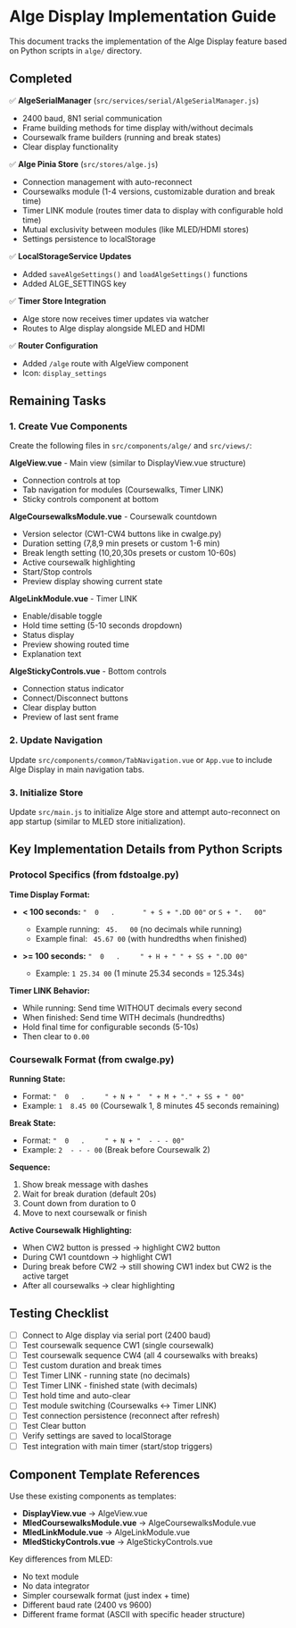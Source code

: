 # Alge Display Implementation Guide

This document tracks the implementation of the Alge Display feature based on Python scripts in `alge/` directory.

## Completed

✅ **AlgeSerialManager** (`src/services/serial/AlgeSerialManager.js`)
- 2400 baud, 8N1 serial communication
- Frame building methods for time display with/without decimals
- Coursewalk frame builders (running and break states)
- Clear display functionality

✅ **Alge Pinia Store** (`src/stores/alge.js`)
- Connection management with auto-reconnect
- Coursewalks module (1-4 versions, customizable duration and break time)
- Timer LINK module (routes timer data to display with configurable hold time)
- Mutual exclusivity between modules (like MLED/HDMI stores)
- Settings persistence to localStorage

✅ **LocalStorageService Updates**
- Added `saveAlgeSettings()` and `loadAlgeSettings()` functions
- Added ALGE_SETTINGS key

✅ **Timer Store Integration**
- Alge store now receives timer updates via watcher
- Routes to Alge display alongside MLED and HDMI

✅ **Router Configuration**
- Added `/alge` route with AlgeView component
- Icon: `display_settings`

## Remaining Tasks

### 1. Create Vue Components

Create the following files in `src/components/alge/` and `src/views/`:

**AlgeView.vue** - Main view (similar to DisplayView.vue structure)
- Connection controls at top
- Tab navigation for modules (Coursewalks, Timer LINK)
- Sticky controls component at bottom

**AlgeCoursewalksModule.vue** - Coursewalk countdown
- Version selector (CW1-CW4 buttons like in cwalge.py)
- Duration setting (7,8,9 min presets or custom 1-6 min)
- Break length setting (10,20,30s presets or custom 10-60s)
- Active coursewalk highlighting
- Start/Stop controls
- Preview display showing current state

**AlgeLinkModule.vue** - Timer LINK
- Enable/disable toggle
- Hold time setting (5-10 seconds dropdown)
- Status display
- Preview showing routed time
- Explanation text

**AlgeStickyControls.vue** - Bottom controls
- Connection status indicator
- Connect/Disconnect buttons
- Clear display button
- Preview of last sent frame

### 2. Update Navigation

Update `src/components/common/TabNavigation.vue` or `App.vue` to include Alge Display in main navigation tabs.

### 3. Initialize Store

Update `src/main.js` to initialize Alge store and attempt auto-reconnect on app startup (similar to MLED store initialization).

## Key Implementation Details from Python Scripts

### Protocol Specifics (from fdstoalge.py)

**Time Display Format:**
- **< 100 seconds:** `"  0   .       " + S + ".DD 00"` or `S + ".   00"`
  - Example running: ` 45.   00` (no decimals while running)
  - Example final: ` 45.67 00` (with hundredths when finished)

- **>= 100 seconds:** `"  0   .     " + H + " " + SS + ".DD 00"`
  - Example: `1 25.34 00` (1 minute 25.34 seconds = 125.34s)

**Timer LINK Behavior:**
- While running: Send time WITHOUT decimals every second
- When finished: Send time WITH decimals (hundredths)
- Hold final time for configurable seconds (5-10s)
- Then clear to `0.00`

### Coursewalk Format (from cwalge.py)

**Running State:**
- Format: `"  0   .     " + N + "  " + M + "." + SS + " 00"`
- Example: `1  8.45 00` (Coursewalk 1, 8 minutes 45 seconds remaining)

**Break State:**
- Format: `"  0   .     " + N + "  - - - 00"`
- Example: `2  - - - 00` (Break before Coursewalk 2)

**Sequence:**
1. Show break message with dashes
2. Wait for break duration (default 20s)
3. Count down from duration to 0
4. Move to next coursewalk or finish

**Active Coursewalk Highlighting:**
- When CW2 button is pressed → highlight CW2 button
- During CW1 countdown → highlight CW1
- During break before CW2 → still showing CW1 index but CW2 is the active target
- After all coursewalks → clear highlighting

## Testing Checklist

- [ ] Connect to Alge display via serial port (2400 baud)
- [ ] Test coursewalk sequence CW1 (single coursewalk)
- [ ] Test coursewalk sequence CW4 (all 4 coursewalks with breaks)
- [ ] Test custom duration and break times
- [ ] Test Timer LINK - running state (no decimals)
- [ ] Test Timer LINK - finished state (with decimals)
- [ ] Test hold time and auto-clear
- [ ] Test module switching (Coursewalks ↔ Timer LINK)
- [ ] Test connection persistence (reconnect after refresh)
- [ ] Test Clear button
- [ ] Verify settings are saved to localStorage
- [ ] Test integration with main timer (start/stop triggers)

## Component Template References

Use these existing components as templates:
- **DisplayView.vue** → AlgeView.vue
- **MledCoursewalksModule.vue** → AlgeCoursewalksModule.vue
- **MledLinkModule.vue** → AlgeLinkModule.vue  
- **MledStickyControls.vue** → AlgeStickyControls.vue

Key differences from MLED:
- No text module
- No data integrator
- Simpler coursewalk format (just index + time)
- Different baud rate (2400 vs 9600)
- Different frame format (ASCII with specific header structure)
